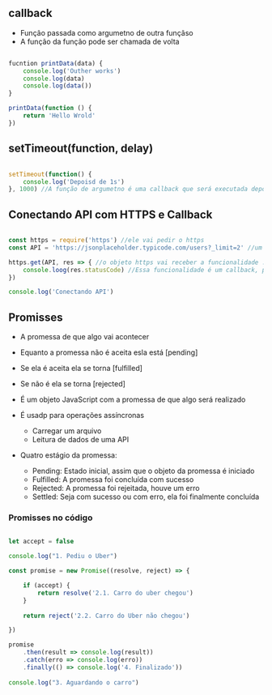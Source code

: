 ## callback
- Função passada como argumetno de outra funçãso
- A função da função pode ser chamada de volta

```js

fucntion printData(data) {
    console.log('Outher works')
    console.log(data)
    console.log(data())
}

printData(function () {
    return 'Hello Wrold'
})

```

## setTimeout(function, delay)

```js

setTimeout(function() {
    console.log('Depoisd de 1s')
}, 1000) //A função de argumetno é uma callback que será executada depois de um certo tempo

```
## Conectando API com HTTPS e Callback

```js

const https = require('https') //ele vai pedir o https
const API = 'https://jsonplaceholder.typicode.com/users?_limit=2' //um fecth para buscar o resultado disso

https.get(API, res => { //o objeto https vai receber a funcionalidade .get com dois argumentos, o primeiro é uma API e o segundo é uma arrow function que recebe como resposta um console.log
    console.loog(res.statusCode) //Essa funcionalidade é um callback, por conta disso essa função é conectadad depois.
})

console.log('Conectando API')

```

## Promisses
- A promessa de que algo vai acontecer
- Equanto a promessa não é aceita esla está [pending]
- Se ela é aceita ela se torna [fulfilled]
- Se não é ela se torna [rejected]

- É um objeto JavaScript com a promessa de que algo será realizado
- É usadp para operações assíncronas
    - Carregar um arquivo
    - Leitura de dados de uma API

- Quatro estágio da promessa:
    - Pending: Estado inicial, assim que o objeto da promessa é iniciado
    - Fulfilled: A promessa foi concluída com sucesso
    - Rejected: A promessa foi rejeitada, houve um erro
    - Settled: Seja com sucesso ou com erro, ela foi finalmente concluída

### Promisses no código

```js

let accept = false

console.log("1. Pediu o Uber")

const promise = new Promise((resolve, reject) => {

    if (accept) {
        return resolve('2.1. Carro do uber chegou')
    } 
    
    return reject('2.2. Carro do Uber não chegou')

})

promise 
    .then(result => console.log(result))
    .catch(erro => console.log(erro))
    .finally(() => console.log('4. Finalizado'))
    
console.log("3. Aguardando o carro")

```
